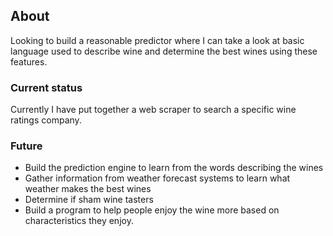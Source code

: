 ## About
Looking to build a reasonable predictor where I can take a look at basic language used to describe wine and determine the best wines using these features.  

### Current status
Currently I have put together a web scraper to search a specific wine ratings company.

### Future
- Build the prediction engine to learn from the words describing the wines
- Gather information from weather forecast systems to learn what weather makes the best wines
- Determine if sham wine tasters
- Build a program to help people enjoy the wine more based on characteristics they enjoy.
